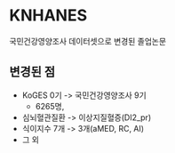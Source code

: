 # KNHANES

국민건강영양조사 데이터셋으로 변경된 졸업논문

## 변경된 점

- KoGES 0기 -> 국민건강영양조사 9기
  - 6265명,
- 심뇌혈관질환 -> 이상지질혈증(DI2_pr)
- 식이지수 7개 -> 3개(aMED, RC, AI)
- 그 외
